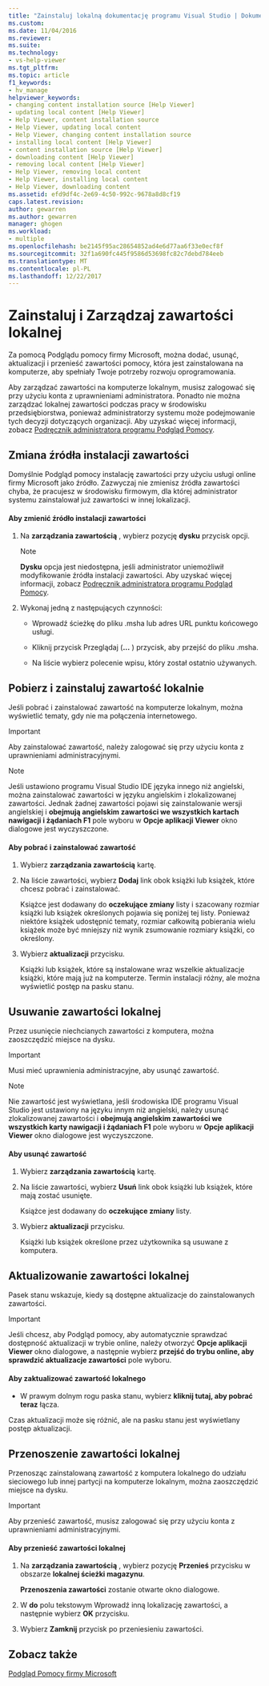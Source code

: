 ```yaml
---
title: "Zainstaluj lokalną dokumentację programu Visual Studio | Dokumentacja firmy Microsoft"
ms.custom: 
ms.date: 11/04/2016
ms.reviewer: 
ms.suite: 
ms.technology:
- vs-help-viewer
ms.tgt_pltfrm: 
ms.topic: article
f1_keywords:
- hv_manage
helpviewer_keywords:
- changing content installation source [Help Viewer]
- updating local content [Help Viewer]
- Help Viewer, content installation source
- Help Viewer, updating local content
- Help Viewer, changing content installation source
- installing local content [Help Viewer]
- content installation source [Help Viewer]
- downloading content [Help Viewer]
- removing local content [Help Viewer]
- Help Viewer, removing local content
- Help Viewer, installing local content
- Help Viewer, downloading content
ms.assetid: efd9df4c-2e69-4c50-992c-9678a8d8cf19
caps.latest.revision: 
author: gewarren
ms.author: gewarren
manager: ghogen
ms.workload:
- multiple
ms.openlocfilehash: be2145f95ac28654852ad4e6d77aa6f33e0ecf8f
ms.sourcegitcommit: 32f1a690fc445f9586d53698fc82c7debd784eeb
ms.translationtype: MT
ms.contentlocale: pl-PL
ms.lasthandoff: 12/22/2017
---
```

# <a name="install-and-manage-local-content"></a>Zainstaluj i Zarządzaj zawartości lokalnej
Za pomocą Podglądu pomocy firmy Microsoft, można dodać, usunąć, aktualizacji i przenieść zawartości pomocy, która jest zainstalowana na komputerze, aby spełniały Twoje potrzeby rozwoju oprogramowania.  
  
Aby zarządzać zawartości na komputerze lokalnym, musisz zalogować się przy użyciu konta z uprawnieniami administratora. Ponadto nie można zarządzać lokalnej zawartości podczas pracy w środowisku przedsiębiorstwa, ponieważ administratorzy systemu może podejmowanie tych decyzji dotyczących organizacji. Aby uzyskać więcej informacji, zobacz [Podręcznik administratora programu Podgląd Pomocy](../ide/help-viewer-administrator-guide.md).  
  
## <a name="changing-the-content-installation-source"></a>Zmiana źródła instalacji zawartości  
Domyślnie Podgląd pomocy instalację zawartości przy użyciu usługi online firmy Microsoft jako źródło. Zazwyczaj nie zmienisz źródła zawartości chyba, że pracujesz w środowisku firmowym, dla której administrator systemu zainstalował już zawartości w innej lokalizacji.  
  
#### <a name="to-change-the-content-installation-source"></a>Aby zmienić źródło instalacji zawartości  
  
1.  Na **zarządzania zawartością** , wybierz pozycję **dysku** przycisk opcji.  
  
    > [!NOTE]
    >  **Dysku** opcja jest niedostępna, jeśli administrator uniemożliwił modyfikowanie źródła instalacji zawartości. Aby uzyskać więcej informacji, zobacz [Podręcznik administratora programu Podgląd Pomocy](../ide/help-viewer-administrator-guide.md).  
  
2.  Wykonaj jedną z następujących czynności:  
  
    -   Wprowadź ścieżkę do pliku .msha lub adres URL punktu końcowego usługi.  
  
    -   Kliknij przycisk Przeglądaj (**...** ) przycisk, aby przejść do pliku .msha.  
  
    -   Na liście wybierz polecenie wpisu, który został ostatnio używanych.  
  
## <a name="download-and-install-content-locally"></a>Pobierz i zainstaluj zawartość lokalnie  
Jeśli pobrać i zainstalować zawartość na komputerze lokalnym, można wyświetlić tematy, gdy nie ma połączenia internetowego.  
  
> [!IMPORTANT]
> Aby zainstalować zawartość, należy zalogować się przy użyciu konta z uprawnieniami administracyjnymi.  
  
> [!NOTE]
> Jeśli ustawiono programu Visual Studio IDE języka innego niż angielski, można zainstalować zawartości w języku angielskim i zlokalizowanej zawartości. Jednak żadnej zawartości pojawi się zainstalowanie wersji angielskiej i **obejmują angielskim zawartości we wszystkich kartach nawigacji i żądaniach F1** pole wyboru w **Opcje aplikacji Viewer** okno dialogowe jest wyczyszczone.  
  
#### <a name="to-download-and-install-content"></a>Aby pobrać i zainstalować zawartość  
  
1.  Wybierz **zarządzania zawartością** kartę.  
  
2.  Na liście zawartości, wybierz **Dodaj** link obok książki lub książek, które chcesz pobrać i zainstalować.  
  
     Książce jest dodawany do **oczekujące zmiany** listy i szacowany rozmiar książki lub książek określonych pojawia się poniżej tej listy. Ponieważ niektóre książek udostępnić tematy, rozmiar całkowitą pobierania wielu książek może być mniejszy niż wynik zsumowanie rozmiary książki, co określony.  
  
3.  Wybierz **aktualizacji** przycisku.  
  
     Książki lub książek, które są instalowane wraz wszelkie aktualizacje książki, które mają już na komputerze. Termin instalacji różny, ale można wyświetlić postęp na pasku stanu.  
  
## <a name="removing-local-content"></a>Usuwanie zawartości lokalnej  
Przez usunięcie niechcianych zawartości z komputera, można zaoszczędzić miejsce na dysku.  
  
> [!IMPORTANT]
> Musi mieć uprawnienia administracyjne, aby usunąć zawartość.  
  
> [!NOTE]
> Nie zawartość jest wyświetlana, jeśli środowiska IDE programu Visual Studio jest ustawiony na języku innym niż angielski, należy usunąć zlokalizowanej zawartości i **obejmują angielskim zawartości we wszystkich karty nawigacji i żądaniach F1** pole wyboru w **Opcje aplikacji Viewer** okno dialogowe jest wyczyszczone.  
  
#### <a name="to-remove-content"></a>Aby usunąć zawartość  
  
1.  Wybierz **zarządzania zawartością** kartę.  
  
2.  Na liście zawartości, wybierz **Usuń** link obok książki lub książek, które mają zostać usunięte.  
  
     Książce jest dodawany do **oczekujące zmiany** listy.  
  
3.  Wybierz **aktualizacji** przycisku.  
  
     Książki lub książek określone przez użytkownika są usuwane z komputera.  
  
## <a name="updating-local-content"></a>Aktualizowanie zawartości lokalnej  
 Pasek stanu wskazuje, kiedy są dostępne aktualizacje do zainstalowanych zawartości.  
  
> [!IMPORTANT]
>  Jeśli chcesz, aby Podgląd pomocy, aby automatycznie sprawdzać dostępność aktualizacji w trybie online, należy otworzyć **Opcje aplikacji Viewer** okno dialogowe, a następnie wybierz **przejść do trybu online, aby sprawdzić aktualizacje zawartości** pole wyboru.  
  
#### <a name="to-update-local-content"></a>Aby zaktualizować zawartość lokalnego  
  
-   W prawym dolnym rogu paska stanu, wybierz **kliknij tutaj, aby pobrać teraz** łącza.  
  
 Czas aktualizacji może się różnić, ale na pasku stanu jest wyświetlany postęp aktualizacji.  
  
## <a name="moving-local-content"></a>Przenoszenie zawartości lokalnej  
 Przenosząc zainstalowaną zawartość z komputera lokalnego do udziału sieciowego lub innej partycji na komputerze lokalnym, można zaoszczędzić miejsce na dysku.  
  
> [!IMPORTANT]
>  Aby przenieść zawartość, musisz zalogować się przy użyciu konta z uprawnieniami administracyjnymi.  
  
#### <a name="to-move-local-content"></a>Aby przenieść zawartości lokalnej  
  
1.  Na **zarządzania zawartością** , wybierz pozycję **Przenieś** przycisku w obszarze **lokalnej ścieżki magazynu**.  
  
     **Przenoszenia zawartości** zostanie otwarte okno dialogowe.  
  
2.  W **do** polu tekstowym Wprowadź inną lokalizację zawartości, a następnie wybierz **OK** przycisku.  
  
3.  Wybierz **Zamknij** przycisk po przeniesieniu zawartości.  
  
## <a name="see-also"></a>Zobacz także  
[Podgląd Pomocy firmy Microsoft](../ide/microsoft-help-viewer.md)
